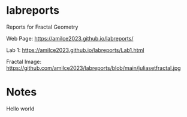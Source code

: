 # labreports
Reports for Fractal Geometry

Web Page: https://amilce2023.github.io/labreports/

Lab 1: https://amilce2023.github.io/labreports/Lab1.html

Fractal Image: [https://github.com/amilce2023/labreports/blob/main/juliasetfractal.jpg
](https://github.com/amilce2023/labreports/blob/3181941834a7debb8a1ae2d32f0774caf9ebcc68/juliasetfractal.jpg)
# Notes

Hello world
